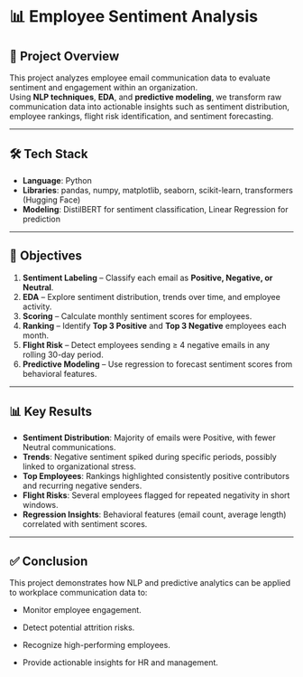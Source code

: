 # 📊 Employee Sentiment Analysis

## 📌 Project Overview
This project analyzes employee email communication data to evaluate sentiment and engagement within an organization.  
Using **NLP techniques**, **EDA**, and **predictive modeling**, we transform raw communication data into actionable insights such as sentiment distribution, employee rankings, flight risk identification, and sentiment forecasting.

---

## 🛠️ Tech Stack
- **Language**: Python  
- **Libraries**: pandas, numpy, matplotlib, seaborn, scikit-learn, transformers (Hugging Face)  
- **Modeling**: DistilBERT for sentiment classification, Linear Regression for prediction  

---

## 🎯 Objectives
1. **Sentiment Labeling** – Classify each email as **Positive, Negative, or Neutral**.  
2. **EDA** – Explore sentiment distribution, trends over time, and employee activity.  
3. **Scoring** – Calculate monthly sentiment scores for employees.  
4. **Ranking** – Identify **Top 3 Positive** and **Top 3 Negative** employees each month.  
5. **Flight Risk** – Detect employees sending ≥ 4 negative emails in any rolling 30-day period.  
6. **Predictive Modeling** – Use regression to forecast sentiment scores from behavioral features.  

---

## 📊 Key Results

- **Sentiment Distribution**: Majority of emails were Positive, with fewer Neutral communications.  
- **Trends**: Negative sentiment spiked during specific periods, possibly linked to organizational stress.  
- **Top Employees**: Rankings highlighted consistently positive contributors and recurring negative senders.  
- **Flight Risks**: Several employees flagged for repeated negativity in short windows.  
- **Regression Insights**: Behavioral features (email count, average length) correlated with sentiment scores.  

---

## ✅ Conclusion

This project demonstrates how NLP and predictive analytics can be applied to workplace communication data to:

 - Monitor employee engagement.

 - Detect potential attrition risks.

 - Recognize high-performing employees.

 - Provide actionable insights for HR and management.
